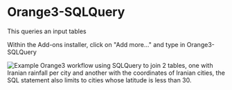 # Orange3-SQLQuery

This queries an input tables

Within the Add-ons installer, click on "Add more..." and type in Orange3-SQLQuery

![Example Orange3 workflow using SQLQuery to join 2 tables, one with Iranian rainfall per city and another with the coordinates of Iranian cities, the SQL statement also limits to cities whose latitude is less than 30.](https://github.com/chrislee35/orange3-sqlquery/blob/main/img/sqquery-example1.png?raw=true)
